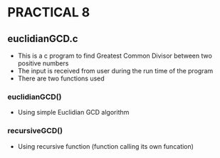 # PRACTICAL 8

## euclidianGCD.c

- This is a c program to find Greatest Common Divisor between two positive numbers 
- The input is received from user during the run time of the program
- There are two functions used

### euclidianGCD()
- Using simple Euclidian GCD algorithm

### recursiveGCD()
- Using recursive function (function calling its own funcation)

